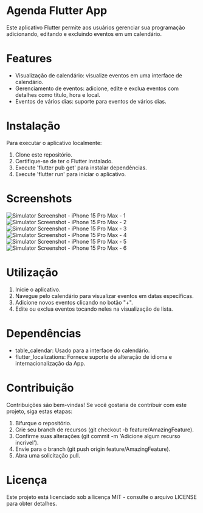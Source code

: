 # Agenda Flutter App
Este aplicativo Flutter permite aos usuários gerenciar sua programação adicionando, editando e excluindo eventos em um calendário.

# Features
- Visualização de calendário: visualize eventos em uma interface de calendário.
- Gerenciamento de eventos: adicione, edite e exclua eventos com detalhes como título, hora e local.
- Eventos de vários dias: suporte para eventos de vários dias.

# Instalação
Para executar o aplicativo localmente:
1. Clone este repositório.
2. Certifique-se de ter o Flutter instalado.
3. Execute 'flutter pub get' para instalar dependências.
4. Execute 'flutter run' para iniciar o aplicativo.

# Screenshots
![Simulator Screenshot - iPhone 15 Pro Max - 1](https://github.com/GabrielChavesM/App-Agenda-Flutter/assets/123601705/c81f92e9-bb6d-411f-8b70-cc112718b010) ![Simulator Screenshot - iPhone 15 Pro Max - 2](https://github.com/GabrielChavesM/App-Agenda-Flutter/assets/123601705/63642bca-85ae-40c9-9d3e-c3fa8cd624b4) ![Simulator Screenshot - iPhone 15 Pro Max - 3](https://github.com/GabrielChavesM/App-Agenda-Flutter/assets/123601705/9e2a1d52-169d-4205-8fa2-62ce1e1b957f)
![Simulator Screenshot - iPhone 15 Pro Max - 4](https://github.com/GabrielChavesM/App-Agenda-Flutter/assets/123601705/4ebd4984-4042-4b14-8f84-e93ecdb19322) ![Simulator Screenshot - iPhone 15 Pro Max - 5](https://github.com/GabrielChavesM/App-Agenda-Flutter/assets/123601705/2053e139-5ca8-4e69-9f18-98f95c7d7789) ![Simulator Screenshot - iPhone 15 Pro Max - 6](https://github.com/GabrielChavesM/App-Agenda-Flutter/assets/123601705/15bbea52-fdef-4bd1-a4a9-09b1fee5f344)



# Utilização
1. Inicie o aplicativo.
2. Navegue pelo calendário para visualizar eventos em datas específicas.
3. Adicione novos eventos clicando no botão "+".
4. Edite ou exclua eventos tocando neles na visualização de lista.

# Dependências
- table_calendar: Usado para a interface do calendário.
- flutter_localizations: Fornece suporte de alteração de idioma e internacionalização da App.

# Contribuição
Contribuições são bem-vindas! Se você gostaria de contribuir com este projeto, siga estas etapas:
1. Bifurque o repositório.
2. Crie seu branch de recursos (git checkout -b feature/AmazingFeature).
3. Confirme suas alterações (git commit -m 'Adicione algum recurso incrível').
4. Envie para o branch (git push origin feature/AmazingFeature).
5. Abra uma solicitação pull.

# Licença
Este projeto está licenciado sob a licença MIT - consulte o arquivo LICENSE para obter detalhes.

